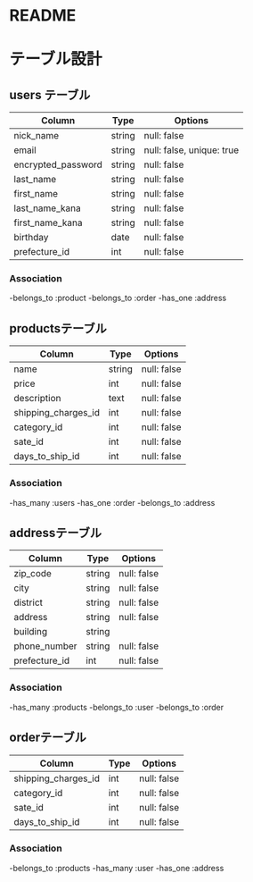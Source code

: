 # README

# テーブル設計

## users テーブル

| Column                    | Type   | Options                   |
| ------------------------- | ------ | ------------------------- |
| nick_name                 | string | null: false               |
| email                     | string | null: false, unique: true |
| encrypted_password        | string | null: false               |
| last_name                 | string | null: false               |
| first_name                | string | null: false               |
| last_name_kana            | string | null: false               |
| first_name_kana           | string | null: false               |
| birthday                  | date   | null: false               |
| prefecture_id             | int    | null: false               |


### Association

-belongs_to :product
-belongs_to :order
-has_one :address

## productsテーブル

| Column              | Type       | Options                        |
| ------------------- | ---------- | ------------------------------ |
| name                | string     | null: false                    |
| price               | int        | null: false                    |
| description         | text       | null: false                    |
| shipping_charges_id | int        | null: false                    |
| category_id         | int        | null: false                    |
| sate_id             | int        | null: false                    |
| days_to_ship_id     | int        | null: false                    |

### Association

-has_many :users
-has_one :order
-belongs_to :address

## addressテーブル

| Column        | Type   | Options  
| ------------- | ------ | ------------------------- |
| zip_code      | string | null: false               |
| city          | string | null: false               |
| district      | string | null: false               |
| address       | string | null: false               |
| building      | string |                           |
| phone_number  | string | null: false               |
| prefecture_id | int    | null: false               |

### Association

-has_many :products
-belongs_to :user
-belongs_to :order

## orderテーブル

| Column              | Type       | Options                        |
| ------------------- | ---------- | ------------------------------ |
| shipping_charges_id | int        | null: false                    |
| category_id         | int        | null: false                    |
| sate_id             | int        | null: false                    |
| days_to_ship_id     | int        | null: false                    |

### Association

-belongs_to :products
-has_many :user
-has_one :address